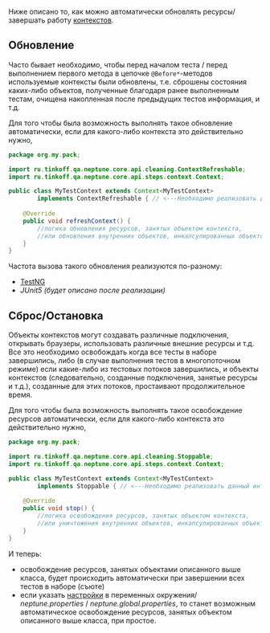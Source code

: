 Ниже описано то, как можно автоматически обновлять ресурсы/завершать работу [контекстов](./STEPS.MD#Контекст).   

## Обновление

Часто бывает необходимо, чтобы перед началом теста / перед выполнением первого метода в цепочке `@Before*`-методов 
используемые контексты были обновлены, т.е. сброшены состояния каких-либо объектов, полученные благодаря ранее 
выполненным тестам, очищена накопленная после предыдущих тестов информация, и т.д. 

Для того чтобы была возможность выполнять такое обновление автоматически, если для какого-либо контекста это 
действительно нужно, 

```java
package org.my.pack;

import ru.tinkoff.qa.neptune.core.api.cleaning.ContextRefreshable;
import ru.tinkoff.qa.neptune.core.api.steps.context.Context;

public class MyTestContext extends Context<MyTestContext>
        implements ContextRefreshable { // <---Необходимо реализовать данный интерфейс
    
    @Override
    public void refreshContext() {
        //логика обновления ресурсов, занятых объектом контекста,
        //или обновления внутренних объектов, инкапсулированных объектом контекста
    }
}

```

Частота вызова такого обновления реализуются по-разному:

- [TestNG](./../../../testng.integration/doc/rus/README.MD#Настройки)
- _JUnit5 (будет описано после реализации)_ 

## Сброс/Остановка

Объекты контекстов могут создавать различные подключения, открывать браузеры, использовать различные внешние ресурсы 
и т.д. Все это необходимо освобождать когда все тесты в наборе завершились, либо (в случае выполнения тестов в 
многопоточном режиме) если какие-либо из тестовых потоков завершились, и объекты контекстов (следовательно, созданные 
подключения, занятые ресурсы и т.д.), созданные для этих потоков, простаивают продолжительное время.


Для того чтобы была возможность выполнять такое освобождение ресурсов автоматически, если для какого-либо контекста это
действительно нужно, 

```java
package org.my.pack;

import ru.tinkoff.qa.neptune.core.api.cleaning.Stoppable;
import ru.tinkoff.qa.neptune.core.api.steps.context.Context;

public class MyTestContext extends Context<MyTestContext>
        implements Stoppable { // <---Необходимо реализовать данный интерфейс
    
    @Override
    public void stop() {
        //логика освобождения ресурсов, занятых объектом контекста,
        //или уничтожения внутренних объектов, инкапсулированных объектом контекста
    }
}
```

И теперь:
- освобождение ресурсов, занятых объектами описанного выше класса, будет происходить автоматически при завершении всех 
  тестов в наборе (съюте)
- если указать [настройки](./SETTINGS.MD#Освобождение-ресурсов) в переменных окружения/ _neptune.properties_ / 
  _neptune.global.properties_, то станет возможным автоматическое освобождение ресурсов, занятых объектом описанного 
  выше класса, при простое.

